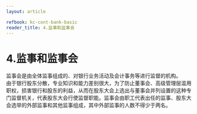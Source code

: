```yaml
---
layout: article

refbook: kc-cont-bank-basic
reader_title: 4.监事和监事会
---
```


# 4.监事和监事会

监事会是由全体监事组成的、对银行业务活动及会计事务等进行监督的机构。<br />
    由于银行股东分散，专业知识和能力差别很大，为了防止董事会、高级管理层滥用<br />
    职权，损害银行和股东的利益，从而在股东大会上选出与董事会并列设置的这种专<br />
    门监督机关，代表股东大会行使监督职能。监事会由职工代表出任的监事、股东大<br />
  会选举的外部监事和其他监事组成，其中外部监事的人数不得少于两名。